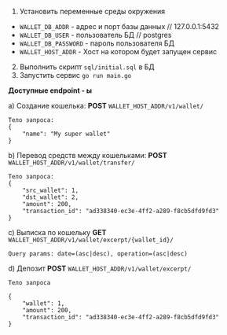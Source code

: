 1) Установить переменные среды окружения
* `WALLET_DB_ADDR` - адрес и порт базы данных // 127.0.0.1:5432
* `WALLET_DB_USER` - пользователь БД // postgres
* `WALLET_DB_PASSWORD` - пароль пользователя БД 
* `WALLET_HOST_ADDR` - Хост на котором будет запущен сервис

2) Выполнить скрипт `sql/initial.sql` в БД
3) Запустить сервис `go run main.go`

<b>Доступные endpoint - ы</b>

a) Создание кошелька: <b>POST</b> `WALLET_HOST_ADDR/v1/wallet/`

    Тело запроса: 
    {
        "name": "My super wallet"
    }
    
b) Перевод средств между кошельками: <b>POST</b> `WALLET_HOST_ADDR/v1/wallet/transfer/`

    Тело запроса: 
    {
     	"src_wallet": 1,
	    "dst_wallet": 2,
	    "amount": 200,
	    "transaction_id": "ad338340-ec3e-4ff2-a289-f8cb5dfd9fd3"
    }

c) Выписка по кошельку <b>GET</b> `WALLET_HOST_ADDR/v1/wallet/excerpt/{wallet_id}/`

    Query params: date=(asc|desc), operation=(asc|desc)


d) Депозит <b>POST</b> `WALLET_HOST_ADDR/v1/wallet/excerpt/`

    Тело запроса

    {
        "wallet": 1,
        "amount": 200,
        "transaction_id": "ad338340-ec3e-4ff2-a289-f8cb5dfd9fd3"
    }